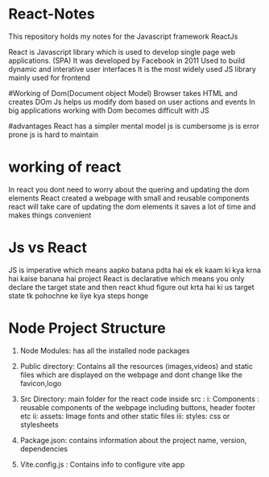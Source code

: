# React-Notes

This repository holds my notes for the Javascript framework ReactJs

React is Javascript library which is used to develop single page web applications. (SPA)
It was developed by Facebook in 2011
Used to build dynamic and interative user interfaces
It is the most widely used JS library mainly used for frontend

#Working of Dom(Document object Model)
Browser takes HTML and creates DOm
Js helps us modify dom based on user actions and events
In big applications working with Dom becomes difficult with JS

#advantages
React has a simpler mental model
js is cumbersome
js is error prone
js is hard to maintain

# working of react

In react you dont need to worry about the quering and updating the dom elements
React created a webpage with small and reusable components
react will take care of updating the dom elements
it saves a lot of time and makes things convenient

# Js vs React

JS is imperative which means aapko batana pdta hai ek ek kaam ki kya krna hai kaise banana hai project
React is declarative which means you only declare the target state and then react khud figure out krta hai ki us target state tk pohochne ke liye kya steps honge

# Node Project Structure

1. Node Modules: has all the installed node packages

2. Public directory: Contains all the resources (images,videos) and static files which are displayed on the webpage and dont change like the favicon,logo

3. Src Directory: main folder for the react code
   inside src :
   i: Components : reusable components of the webpage including buttons, header footer etc
   ii: assets: Image fonts and other static files
   iii: styles: css or stylesheets

4. Package.json: contains information about the project name, version, dependencies

5. Vite.config.js : Contains info to configure vite app
   
